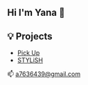 ## Hi I'm Yana 👋



## 💡 Projects

- [Pick Up](https://pick-up-test-ba782.firebaseapp.com/)
- [STYLiSH](https://stylish-9a31b.firebaseapp.com/)


📫 <a7636439@gmail.com>



<!--
**Yana-Lu/Yana-Lu** is a ✨ _special_ ✨ repository because its `README.md` (this file) appears on your GitHub profile.

Here are some ideas to get you started:

- 🔭 I’m currently working on ...
- 🌱 I’m currently learning ...
- 👯 I’m looking to collaborate on ...
- 🤔 I’m looking for help with ...
- 💬 Ask me about ...
- 📫 How to reach me: ...
- 😄 Pronouns: ...
- ⚡ Fun fact: ...
-->
